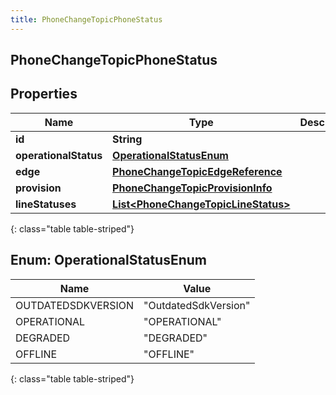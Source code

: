 ```yaml
---
title: PhoneChangeTopicPhoneStatus
---
```


## PhoneChangeTopicPhoneStatus

## Properties

| Name                  | Type                                                                                             | Description | Notes      |
| --------------------- | ------------------------------------------------------------------------------------------------ | ----------- | ---------- |
| **id**                | <!----><!---->**String**<!---->                                                                  |             | [optional] |
| **operationalStatus** | [**OperationalStatusEnum**](#OperationalStatusEnum)<!---->                                       |             | [optional] |
| **edge**              | <!----><!---->[**PhoneChangeTopicEdgeReference**](PhoneChangeTopicEdgeReference.md)<!---->       |             | [optional] |
| **provision**         | <!----><!---->[**PhoneChangeTopicProvisionInfo**](PhoneChangeTopicProvisionInfo.md)<!---->       |             | [optional] |
| **lineStatuses**      | <!----><!---->[**List&lt;PhoneChangeTopicLineStatus&gt;**](PhoneChangeTopicLineStatus.md)<!----> |             | [optional] |

{: class="table table-striped"}

<a name="OperationalStatusEnum"></a>

## Enum: OperationalStatusEnum

| Name               | Value                          |
| ------------------ | ------------------------------ |
| OUTDATEDSDKVERSION | &quot;OutdatedSdkVersion&quot; |
| OPERATIONAL        | &quot;OPERATIONAL&quot;        |
| DEGRADED           | &quot;DEGRADED&quot;           |
| OFFLINE            | &quot;OFFLINE&quot;            |

{: class="table table-striped"}
